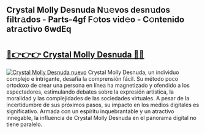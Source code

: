 ## Crystal Molly Desnuda N𝚞𝚎vos desn𝚞dos filtr𝚊dos - Parts-4gf F𝚘tos vid𝚎o - C𝚘ntenido atr𝚊ctivo 6wdEq

# <h2><a href="http://mb8p2h.tromn.icu/?c=Crystal+Molly+Desnuda">🔗👉👉👉 Crystal Molly Desnuda 🔗🔗</a></h2>

[![Crystal Molly Desnuda nuevo](https://i.imgur.com/pEAQMta.gif)](http://mb8p2h.tromn.icu/?c=Crystal+Molly+Desnuda)
Crystal Molly Desnuda, un individuo complejo e intrigante, desafía la comprensión fácil. Su método poco ortodoxo de crear una persona en línea ha magnetizado y ofendido a los espectadores, estimulando debates sobre la expresión artística, la moralidad y las complejidades de las sociedades virtuales. A pesar de la incertidumbre de sus próximos pasos, su impacto en los medios digitales es significativo. Armada con un espíritu inquebrantable y un atractivo innegable, la influencia de Crystal Molly Desnuda en el panorama digital no tiene paralelo.
